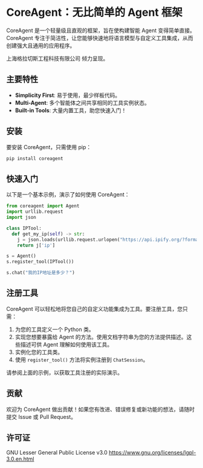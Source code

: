 # CoreAgent：无比简单的 Agent 框架

CoreAgent 是一个轻量级且直观的框架，旨在使构建智能 Agent 变得简单直接。CoreAgent 专注于简洁性，让您能够快速地将语言模型与自定义工具集成，从而创建强大且通用的应用程序。

上海格拉切斯工程科技有限公司 倾力呈现。

## 主要特性

* **Simplicity First**: 易于使用，最少样板代码。
* **Multi-Agent**: 多个智能体之间共享相同的工具实例状态。
* **Built-in Tools**: 大量内置工具，助您快速入门！

## 安装

要安装 CoreAgent，只需使用 pip：

```bash
pip install coreagent
```

## 快速入门

以下是一个基本示例，演示了如何使用 CoreAgent：

```python
from coreagent import Agent
import urllib.request
import json

class IPTool:
  def get_my_ip(self) -> str:
    j = json.loads(urllib.request.urlopen("https://api.ipify.org/?format=json").read().decode())
    return j['ip']

s = Agent()
s.register_tool(IPTool())

s.chat("我的IP地址是多少？")
```

## 注册工具

CoreAgent 可以轻松地将您自己的自定义功能集成为工具。要注册工具，您只需：

1.  为您的工具定义一个 Python 类。
2.  实现您想要暴露给 Agent 的方法。使用文档字符串为您的方法提供描述。这些描述可供 Agent 理解如何使用该工具。
3.  实例化您的工具类。
4.  使用 `register_tool()` 方法将实例注册到 `ChatSession`。

请参阅上面的示例，以获取工具注册的实际演示。

## 贡献

欢迎为 CoreAgent 做出贡献！如果您有改进、错误修复或新功能的想法，请随时提交 Issue 或 Pull Request。

## 许可证
GNU Lesser General Public License v3.0
https://www.gnu.org/licenses/lgpl-3.0.en.html
